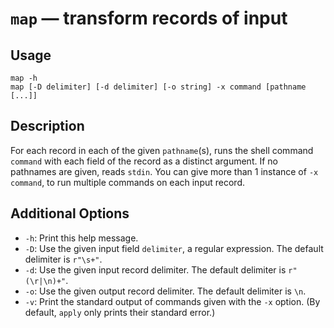 # `map` — transform records of input

## Usage

```
map -h
map [-D delimiter] [-d delimiter] [-o string] -x command [pathname [...]]
```

## Description

For each record in each of the given `pathname`(s), runs the shell command
`command` with each field of the record as a distinct argument. If no pathnames
are given, reads `stdin`. You can give more than 1 instance of `-x command`, to
run multiple commands on each input record.

## Additional Options

* `-h`: Print this help message.
* `-D`: Use the given input field `delimiter`, a regular expression. The
  default delimiter is `r"\s+"`.
* `-d`: Use the given input record delimiter. The default delimiter is
  `r"(\r|\n)+"`.
* `-o`: Use the given output record delimiter. The default delimiter is `\n`.
* `-v`: Print the standard output of commands given with the `-x` option. (By
  default, `apply` only prints their standard error.)
